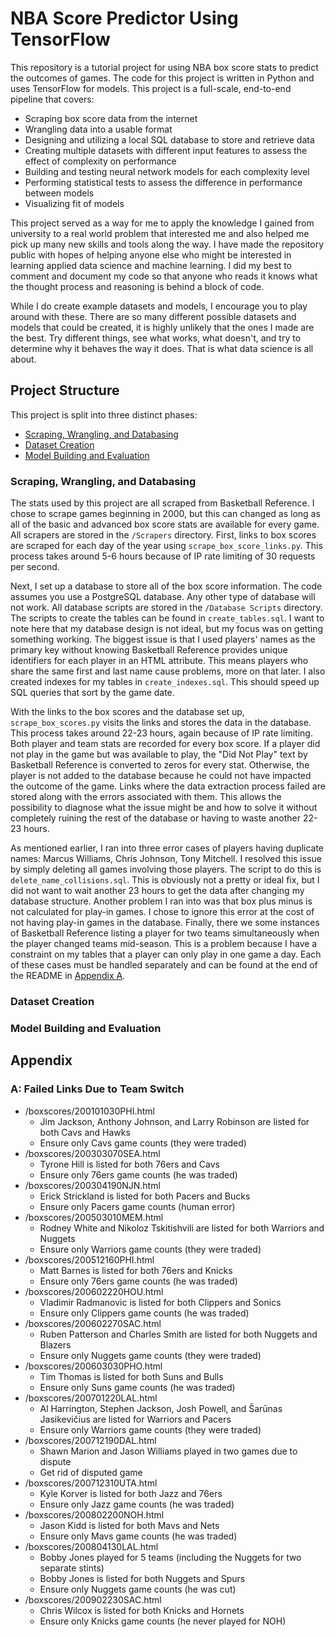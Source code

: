 # NBA Score Predictor Using TensorFlow
This repository is a tutorial project for using NBA box score stats to predict the outcomes of games. 
The code for this project is written in Python and uses TensorFlow for models.
This project is a full-scale, end-to-end pipeline that covers:
- Scraping box score data from the internet
- Wrangling data into a usable format
- Designing and utilizing a local SQL database to store and retrieve data
- Creating multiple datasets with different input features to assess the effect of complexity on performance
- Building and testing neural network models for each complexity level
- Performing statistical tests to assess the difference in performance between models
- Visualizing fit of models

This project served as a way for me to apply the knowledge I gained from university to a real world problem that interested me and also helped me pick up many new skills and tools along the way.
I have made the repository public with hopes of helping anyone else who might be interested in learning applied data science and machine learning. 
I did my best to comment and document my code so that anyone who reads it knows what the thought process and reasoning is behind a block of code.

While I do create example datasets and models, I encourage you to play around with these. 
There are so many different possible datasets and models that could be created, it is highly unlikely that the ones I made are the best.
Try different things, see what works, what doesn't, and try to determine why it behaves the way it does. 
That is what data science is all about.

## Project Structure
This project is split into three distinct phases: 
- [Scraping, Wrangling, and Databasing](#scraping-wrangling-and-databasing)
- [Dataset Creation](#dataset-creation)
- [Model Building and Evaluation](#model-building-and-evaluation)

### Scraping, Wrangling, and Databasing
The stats used by this project are all scraped from Basketball Reference. 
I chose to scrape games beginning in 2000, but this can changed as long as all of the basic and advanced box score stats are available for every game.
All scrapers are stored in the `/Scrapers` directory.
First, links to box scores are scraped for each day of the year using `scrape_box_score_links.py`. 
This process takes around 5-6 hours because of IP rate limiting of 30 requests per second.

Next, I set up a database to store all of the box score information. 
The code assumes you use a PostgreSQL database. Any other type of database will not work.
All database scripts are stored in the `/Database Scripts` directory. 
The scripts to create the tables can be found in `create_tables.sql`.
I want to note here that my database design is not ideal, but my focus was on getting something working.
The biggest issue is that I used players' names as the primary key without knowing Basketball Reference provides unique identifiers for each player in an HTML attribute. 
This means players who share the same first and last name cause problems, more on that later.
I also created indexes for my tables in `create_indexes.sql`. This should speed up SQL queries that sort by the game date.

With the links to the box scores and the database set up, `scrape_box_scores.py` visits the links and stores the data in the database.
This process takes around 22-23 hours, again because of IP rate limiting.
Both player and team stats are recorded for every box score.
If a player did not play in the game but was available to play, the "Did Not Play" text by Basketball Reference is converted to zeros for every stat.
Otherwise, the player is not added to the database because he could not have impacted the outcome of the game.
Links where the data extraction process failed are stored along with the errors associated with them. 
This allows the possibility to diagnose what the issue might be and how to solve it without completely ruining the rest of the database or having to waste another 22-23 hours.

As mentioned earlier, I ran into three error cases of players having duplicate names: Marcus Williams, Chris Johnson, Tony Mitchell. 
I resolved this issue by simply deleting all games involving those players. The script to do this is `delete_name_collisions.sql`.
This is obviously not a pretty or ideal fix, but I did not want to wait another 23 hours to get the data after changing my database structure.
Another problem I ran into was that box plus minus is not calculated for play-in games. 
I chose to ignore this error at the cost of not having play-in games in the database.
Finally, there we some instances of Basketball Reference listing a player for two teams simultaneously when the player changed teams mid-season.
This is a problem because I have a constraint on my tables that a player can only play in one game a day.
Each of these cases must be handled separately and can be found at the end of the README in [Appendix A](#a-failed-links-due-to-team-switch).

### Dataset Creation

### Model Building and Evaluation

## Appendix
### A: Failed Links Due to Team Switch
- /boxscores/200101030PHI.html
  - Jim Jackson, Anthony Johnson, and Larry Robinson are listed for both Cavs and Hawks
  - Ensure only Cavs game counts (they were traded)
- /boxscores/200303070SEA.html
  - Tyrone Hill is listed for both 76ers and Cavs
  - Ensure only 76ers game counts (he was traded)
- /boxscores/200304190NJN.html
  - Erick Strickland is listed for both Pacers and Bucks
  - Ensure only Pacers game counts (human error)
- /boxscores/200503010MEM.html
  - Rodney White and Nikoloz Tskitishvili are listed for both Warriors and Nuggets
  - Ensure only Warriors game counts (they were traded)
- /boxscores/200512160PHI.html
  - Matt Barnes is listed for both 76ers and Knicks
  - Ensure only 76ers game counts (he was traded)
- /boxscores/200602220HOU.html
  - Vladimir Radmanovic is listed for both Clippers and Sonics
  - Ensure only Clippers game counts (he was traded)
- /boxscores/200602270SAC.html
  - Ruben Patterson and Charles Smith are listed for both Nuggets and Blazers
  - Ensure only Nuggets game counts (they were traded)
- /boxscores/200603030PHO.html
  - Tim Thomas is listed for both Suns and Bulls
  - Ensure only Suns game counts (he was traded)
- /boxscores/200701220LAL.html
  - Al Harrington, Stephen Jackson, Josh Powell, and Šarūnas Jasikevičius are listed for Warriors and Pacers
  - Ensure only Warriors game counts (they were traded)
- /boxscores/200712190DAL.html
  - Shawn Marion and Jason Williams played in two games due to dispute
  - Get rid of disputed game
- /boxscores/200712310UTA.html
  - Kyle Korver is listed for both Jazz and 76ers
  - Ensure only Jazz game counts (he was traded)
- /boxscores/200802200NOH.html
  - Jason Kidd is listed for both Mavs and Nets
  - Ensure only Mavs game counts (he was traded)
- /boxscores/200804130LAL.html
  - Bobby Jones played for 5 teams (including the Nuggets for two separate stints)
  - Bobby Jones is listed for both Nuggets and Spurs
  - Ensure only Nuggets game counts (he was cut)
- /boxscores/200902230SAC.html
  - Chris Wilcox is listed for both Knicks and Hornets
  - Ensure only Knicks game counts (he never played for NOH)
